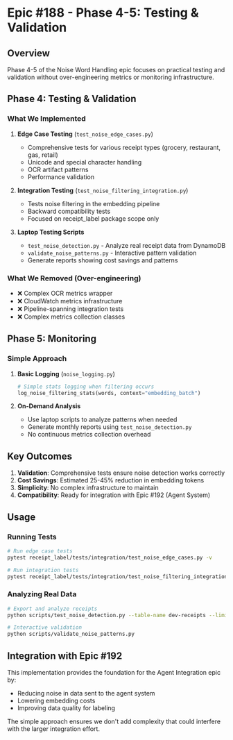 # Epic #188 - Phase 4-5: Testing & Validation

## Overview

Phase 4-5 of the Noise Word Handling epic focuses on practical testing and validation without over-engineering metrics or monitoring infrastructure.

## Phase 4: Testing & Validation

### What We Implemented

1. **Edge Case Testing** (`test_noise_edge_cases.py`)
   - Comprehensive tests for various receipt types (grocery, restaurant, gas, retail)
   - Unicode and special character handling
   - OCR artifact patterns
   - Performance validation

2. **Integration Testing** (`test_noise_filtering_integration.py`)
   - Tests noise filtering in the embedding pipeline
   - Backward compatibility tests
   - Focused on receipt_label package scope only

3. **Laptop Testing Scripts**
   - `test_noise_detection.py` - Analyze real receipt data from DynamoDB
   - `validate_noise_patterns.py` - Interactive pattern validation
   - Generate reports showing cost savings and patterns

### What We Removed (Over-engineering)

- ❌ Complex OCR metrics wrapper
- ❌ CloudWatch metrics infrastructure
- ❌ Pipeline-spanning integration tests
- ❌ Complex metrics collection classes

## Phase 5: Monitoring

### Simple Approach

1. **Basic Logging** (`noise_logging.py`)
   ```python
   # Simple stats logging when filtering occurs
   log_noise_filtering_stats(words, context="embedding_batch")
   ```

2. **On-Demand Analysis**
   - Use laptop scripts to analyze patterns when needed
   - Generate monthly reports using `test_noise_detection.py`
   - No continuous metrics collection overhead

## Key Outcomes

1. **Validation**: Comprehensive tests ensure noise detection works correctly
2. **Cost Savings**: Estimated 25-45% reduction in embedding tokens
3. **Simplicity**: No complex infrastructure to maintain
4. **Compatibility**: Ready for integration with Epic #192 (Agent System)

## Usage

### Running Tests
```bash
# Run edge case tests
pytest receipt_label/tests/integration/test_noise_edge_cases.py -v

# Run integration tests
pytest receipt_label/tests/integration/test_noise_filtering_integration.py -v
```

### Analyzing Real Data
```bash
# Export and analyze receipts
python scripts/test_noise_detection.py --table-name dev-receipts --limit 50

# Interactive validation
python scripts/validate_noise_patterns.py
```

## Integration with Epic #192

This implementation provides the foundation for the Agent Integration epic by:
- Reducing noise in data sent to the agent system
- Lowering embedding costs
- Improving data quality for labeling

The simple approach ensures we don't add complexity that could interfere with the larger integration effort.
